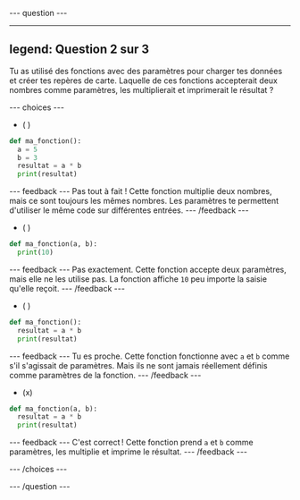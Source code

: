 
--- question ---

---
legend: Question 2 sur 3
---

Tu as utilisé des fonctions avec des paramètres pour charger tes données et créer tes repères de carte. Laquelle de ces fonctions accepterait deux nombres comme paramètres, les multiplierait et imprimerait le résultat ?

--- choices ---

- ( )
```python
def ma_fonction():
  a = 5
  b = 3
  resultat = a * b
  print(resultat)
```

  --- feedback ---
Pas tout à fait ! Cette fonction multiplie deux nombres, mais ce sont toujours les mêmes nombres. Les paramètres te permettent d'utiliser le même code sur différentes entrées.
--- /feedback ---

- ( )
```python
def ma_fonction(a, b):
  print(10)
```

  --- feedback ---
Pas exactement. Cette fonction accepte deux paramètres, mais elle ne les utilise pas. La fonction affiche `10` peu importe la saisie qu'elle reçoit.
--- /feedback ---

- ( )
```python
def ma_fonction():
  resultat = a * b
  print(resultat)
```

  --- feedback ---
Tu es proche. Cette fonction fonctionne avec `a` et `b` comme s'il s'agissait de paramètres. Mais ils ne sont jamais réellement définis comme paramètres de la fonction.
--- /feedback ---

- (x)
```python
def ma_fonction(a, b):
  resultat = a * b
  print(resultat)
```

  --- feedback ---
C'est correct ! Cette fonction prend `a` et `b` comme paramètres, les multiplie et imprime le résultat.
--- /feedback ---

--- /choices ---

--- /question ---
